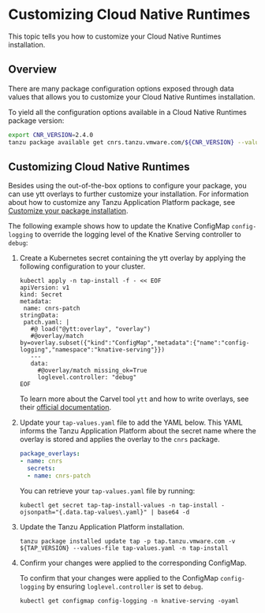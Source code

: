 # Customizing Cloud Native Runtimes

This topic tells you how to customize your Cloud Native Runtimes installation.

## <a id='overview'></a> Overview

There are many package configuration options exposed through data values that allows you to customize your Cloud Native Runtimes installation.

To yield all the configuration options available in a Cloud Native Runtimes package version:

```sh
export CNR_VERSION=2.4.0
tanzu package available get cnrs.tanzu.vmware.com/${CNR_VERSION} --values-schema -n tap-install
```

## <a id='customize'></a> Customizing Cloud Native Runtimes

Besides using the out-of-the-box options to configure your package, you can use ytt overlays to further customize your installation.
For information about how to customize any Tanzu Application Platform package, see [Customize your package installation](../../customize-package-installation.hbs.md).

The following example shows how to update the Knative ConfigMap `config-logging` to override the logging level
of the Knative Serving controller to `debug`:

1. Create a Kubernetes secret containing the ytt overlay by applying the following configuration to your cluster.

    ```console
    kubectl apply -n tap-install -f - << EOF
    apiVersion: v1
    kind: Secret
    metadata:
     name: cnrs-patch
    stringData:
     patch.yaml: |
       #@ load("@ytt:overlay", "overlay")
       #@overlay/match by=overlay.subset({"kind":"ConfigMap","metadata":{"name":"config-logging","namespace":"knative-serving"}})
       ---
       data:
         #@overlay/match missing_ok=True
         loglevel.controller: "debug"
    EOF
    ```

    To learn more about the Carvel tool `ytt` and how to write overlays, see their [official documentation](https://carvel.dev/ytt/).

2. Update your `tap-values.yaml` file to add the YAML below. This YAML informs the Tanzu Application Platform about the secret name where the overlay is stored and applies the overlay to the `cnrs` package.

    ```yaml
    package_overlays:
    - name: cnrs
      secrets:
      - name: cnrs-patch
    ```

   You can retrieve your `tap-values.yaml` file by running:

   ```console
   kubectl get secret tap-tap-install-values -n tap-install -ojsonpath="{.data.tap-values\.yaml}" | base64 -d
   ```

3. Update the Tanzu Application Platform installation.

    ```console
    tanzu package installed update tap -p tap.tanzu.vmware.com -v ${TAP_VERSION} --values-file tap-values.yaml -n tap-install
    ```

4. Confirm your changes were applied to the corresponding ConfigMap.

    To confirm that your changes were applied to the ConfigMap `config-logging`
    by ensuring `loglevel.controller` is set to `debug`.

    ```console
    kubectl get configmap config-logging -n knative-serving -oyaml
    ```
